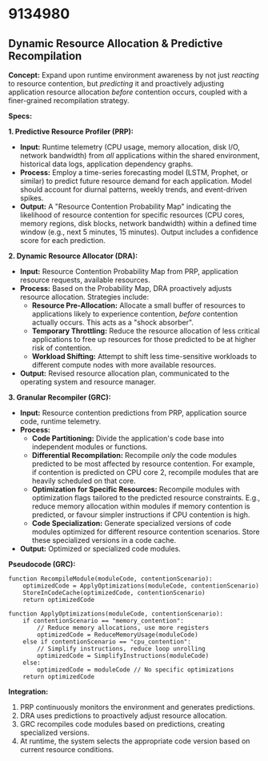 # 9134980

## Dynamic Resource Allocation & Predictive Recompilation

**Concept:** Expand upon runtime environment awareness by not just *reacting* to resource contention, but *predicting* it and proactively adjusting application resource allocation *before* contention occurs, coupled with a finer-grained recompilation strategy.

**Specs:**

**1. Predictive Resource Profiler (PRP):**

*   **Input:** Runtime telemetry (CPU usage, memory allocation, disk I/O, network bandwidth) from *all* applications within the shared environment, historical data logs, application dependency graphs.
*   **Process:** Employ a time-series forecasting model (LSTM, Prophet, or similar) to predict future resource demand for each application. Model should account for diurnal patterns, weekly trends, and event-driven spikes.
*   **Output:**  A "Resource Contention Probability Map" indicating the likelihood of resource contention for specific resources (CPU cores, memory regions, disk blocks, network bandwidth) within a defined time window (e.g., next 5 minutes, 15 minutes). Output includes a confidence score for each prediction.

**2. Dynamic Resource Allocator (DRA):**

*   **Input:**  Resource Contention Probability Map from PRP, application resource requests, available resources.
*   **Process:**  Based on the Probability Map, DRA proactively adjusts resource allocation.  Strategies include:
    *   **Resource Pre-Allocation:**  Allocate a small buffer of resources to applications likely to experience contention, *before* contention actually occurs. This acts as a "shock absorber".
    *   **Temporary Throttling:**  Reduce the resource allocation of less critical applications to free up resources for those predicted to be at higher risk of contention.
    *   **Workload Shifting:**  Attempt to shift less time-sensitive workloads to different compute nodes with more available resources.
*   **Output:** Revised resource allocation plan, communicated to the operating system and resource manager.

**3. Granular Recompiler (GRC):**

*   **Input:** Resource contention predictions from PRP, application source code, runtime telemetry.
*   **Process:**
    *   **Code Partitioning:** Divide the application's code base into independent modules or functions.
    *   **Differential Recompilation:**  Recompile *only* the code modules predicted to be most affected by resource contention. For example, if contention is predicted on CPU core 2, recompile modules that are heavily scheduled on that core.
    *   **Optimization for Specific Resources:** Recompile modules with optimization flags tailored to the predicted resource constraints. E.g., reduce memory allocation within modules if memory contention is predicted, or favour simpler instructions if CPU contention is high.
    *   **Code Specialization:** Generate specialized versions of code modules optimized for different resource contention scenarios. Store these specialized versions in a code cache.
*   **Output:** Optimized or specialized code modules.

**Pseudocode (GRC):**

```
function RecompileModule(moduleCode, contentionScenario):
    optimizedCode = ApplyOptimizations(moduleCode, contentionScenario)
    StoreInCodeCache(optimizedCode, contentionScenario)
    return optimizedCode

function ApplyOptimizations(moduleCode, contentionScenario):
    if contentionScenario == "memory_contention":
        // Reduce memory allocations, use more registers
        optimizedCode = ReduceMemoryUsage(moduleCode)
    else if contentionScenario == "cpu_contention":
        // Simplify instructions, reduce loop unrolling
        optimizedCode = SimplifyInstructions(moduleCode)
    else:
        optimizedCode = moduleCode // No specific optimizations
    return optimizedCode
```

**Integration:**

1.  PRP continuously monitors the environment and generates predictions.
2.  DRA uses predictions to proactively adjust resource allocation.
3.  GRC recompiles code modules based on predictions, creating specialized versions.
4.  At runtime, the system selects the appropriate code version based on current resource conditions.